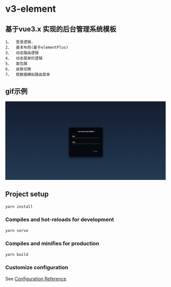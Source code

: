 # v3-element
## 基于vue3.x 实现的后台管理系统模板
    1、  登录逻辑.
    2、  基本布局(基于elementPlus)
    3、  动态路由逻辑
    4、  动态菜单栏逻辑
    5、  面包屑 
    6、  皮肤切换 
    7、  假数据模拟路由菜单 
## gif示例
![image](https://github.com/zzz0908/vue3-elementPlus-admin/blob/master/v3.gif)
## Project setup
```
yarn install
```

### Compiles and hot-reloads for development
```
yarn serve
```

### Compiles and minifies for production
```
yarn build
```

### Customize configuration
See [Configuration Reference](https://cli.vuejs.org/config/).
